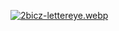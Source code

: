 [![2bicz-lettereye.webp](https://i.postimg.cc/BnK4jNrt/2bicz-lettereye.webp)](https://postimg.cc/ZW41gPKh)
